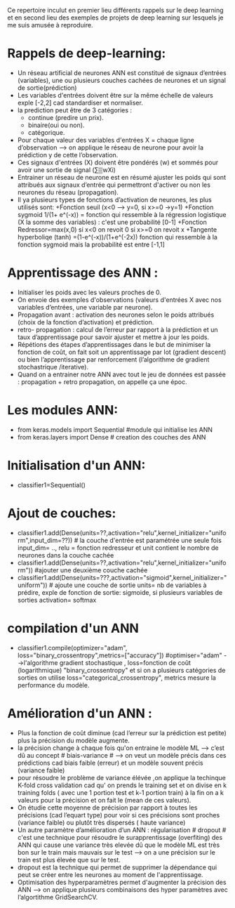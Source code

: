 
Ce repertoire  inculut en premier lieu différents rappels sur le deep learning et en second lieu des exemples de projets de deep learning sur lesquels je me suis amusée à reproduire.

# Rappels de deep-learning:

+ Un réseau artificial de neurones ANN est constitué de signaux d’entrées (variables), une ou plusieurs couches cachées de neurones et un signal de sortie(prédiction)
+ Les variables d'entrées doivent être sur la même échelle de valeurs exple [-2,2] cad standardiser et normaliser. 
+ la prediction peut être de 3 catégories :
  + continue (predire un prix).
  + binaire(oui ou non).
  + catégorique.
+ Pour chaque valeur des variables d'entrées X = chaque ligne d’observation --> on applique le réseau de neurone pour avoir la prédiction y de cette l’observation.
+ Ces signaux d'entrées (X) doivent être pondérés (w) et sommés pour avoir une sortie de signal (∑▒wXi)
+ Entrainer un réseau de neurone est en résumé ajuster les poids qui sont attribués aux signaux d’entrée qui permettront d'activer ou non les neurones du réseau (propagation).
+ Il ya plusieurs types de fonctions d’activation de neurones, les plus utilisés sont:
  +Fonction seuil (x<0 --> y=0, si x>=0 ->y=1)
  +Fonction sygmoid 1/(1+ e^(-x)) = fonction qui ressemble à la régression logistique (X la somme des variables) : c'est une probabilité [0-1]
  +Fonction Redressor=max(x,0) si x<0 on revoit 0 si x>=0 on revoit x
  +Tangente hyperboliqe (tanh) =(1-e^(-x))/(1+e^(-2x)) fonction qui ressemble à la fonction sygmoid mais la probabilité est entre [-1,1]

# Apprentissage des ANN :
+ Initialiser les poids avec les valeurs proches de 0.
+ On envoie des exemples d'observations (valeurs d'entrées X avec nos variables d’entrées, une variable par neurone).
+ Propagation avant : activation des neurones selon le poids attribués (choix de la fonction d’activation) et prédiction.
+ retro- propagation : calcul de l’erreur par rapport à la prédiction et un taux d’apprentissage  pour savoir ajuster et mettre à jour les poids.
+ Répétions des étapes d’apprentissages dans le but de minimiser la fonction de coût, on fait soit un apprentissage par lot (gradient descent) ou bien l’apprentissage par renforcement (l’algorithme de gradient stochastrique /iterative).
+ Quand on a entrainer notre ANN avec tout le jeu de données est passée : propagation + retro propagation, on appelle ça une époc.

# Les modules ANN:
+ from keras.models import Sequential #module qui initialise les ANN
+ from keras.layers import Dense # creation des couches des ANN

# Initialisation d'un ANN:
+ classifier1=Sequential() 

# Ajout de couches:
+ classifier1.add(Dense(units=??,activation="relu",kernel_initializer="uniform",input_dim=??)) # la couche d'entrée est paramétrée une seule fois input_dim= .., relu = fonction redresseur et unit contient le nombre de neurones dans la couche cachée 
+ classifier1.add(Dense(units=??,activation="relu",kernel_initializer="uniform")) #ajouter une deuxième couche cachée
+ classifier1.add(Dense(units=???,activation="sigmoid",kernel_initializer="uniform")) # ajoute une couche de sortie units= nb de variables à prédire,  exple de fonction de sortie:  sigmoide, si plusieurs variables de sorties activation= softmax  

# compilation d'un ANN
+ classifier1.compile(optimizer="adam", loss="binary_crossentropy",metrics=["accuracy"]) #optimiser="adam" -->l'algorithme gradient stochastique , loss=fonction de coût (logarithmique) "binary_crossentropy" et si on a plusieurs catégories de sorties on utilise loss="categorical_crossentropy", metrics mesure la performance du modèle.


# Amélioration d'un ANN :
+ Plus la fonction de coût diminue (cad l’erreur sur la prédiction est petite) plus la précision du modèle augmente.
+ la précision change à chaque fois qu'on entraine le modèle ML --> c’est dû au concept # biais-variance # --> on veut un modèle précis dans ces prédictions cad biais faible (erreur) et un modèle souvent précis (variance faible) 
+ pour résoudre le problème de variance élévée ,on applique la techinque K-fold cross validation cad qu' on prends le training set et on divise en k training folds ( avec une 1 portion test et k-1 portion train) à la fin on a k valeurs pour la précision et on fait le (mean de ces valeurs).
+ On étudie cette moyenne de précision par rapport à toutes les précisions (cad l’equart type) pour voir si ces précisions sont proches (variance faible) ou plutôt très dispersés ( haute variance)
+ Un autre paramètre d’amélioration d’un ANN : régularisation # dropout # c'est une technique pour résoudre le surapprentissage (overfiting) des ANN qui cause une variance très elevée dû que le modèle ML est très bon sur le train mais mauvais sur le test --> on a une précision sur le train est plus élevée que sur le test.
+ dropout est la technique qui permet de supprimer la dépendance qui peut se créer entre les neurones au moment de l'apprentissage.
+ Optimisation des hyperparamètres permet d'augmenter la précision des ANN --> on applique plusieurs combinaisons des hyper paramètres avec l’algortithme GridSearchCV.

